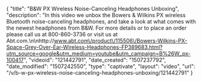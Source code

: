 {
    "title": "B&W PX Wireless Noise-Canceling Headphones Unboxing",
    "description": "In this video we unbox the Bowers & Wilkins PX wireless Bluetooth noise-canceling headphones, and take a look at what comes with the newest headphones from B&W.  For more details or to place an order please call us at 800-860-3736 or visit us at Abt.com.\n\nhttp:\/\/www.abt.com\/product\/115506\/Bowers-Wilkins-PX-Space-Grey-Over-Ear-Wireless-Headphones-FP389683.html?utm_source=google&utm_medium=youtube&utm_campaign=B%26W_px-100417",
    "videoid": "121442791",
    "date_created": "1507237792",
    "date_modified": "1507242550",
    "type": "captivate",
    "layout": "video",
    "url": "\/v\/b-w-px-wireless-noise-canceling-headphones-unboxing\/121442791"
}